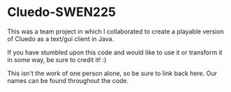 # Cluedo-SWEN225
This was a team project in which I collaborated to create a playable version of Cluedo as a text/gui client in Java.

If you have stumbled upon this code and would like to use it or transform it in some way, be sure to credit it! :)

This isn't the work of one person alone, so be sure to link back here. Our names can be found throughout the code.

